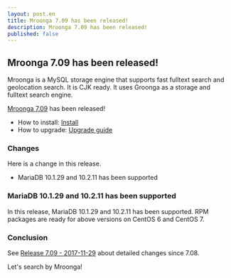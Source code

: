 ```yaml
---
layout: post.en
title: Mroonga 7.09 has been released!
description: Mroonga 7.09 has been released!
published: false
---
```


## Mroonga 7.09 has been released!

Mroonga is a MySQL storage engine that supports fast fulltext search
and geolocation search. It is CJK ready. It uses Groonga as a storage
and fulltext search engine.

[Mroonga 7.09](/docs/news.html#release-7.09) has been released!

  * How to install: [Install](/docs/install.html)
  * How to upgrade: [Upgrade guide](/docs/upgrade.html)

### Changes

Here is a change in this release.

  * MariaDB 10.1.29 and 10.2.11 has been supported

### MariaDB 10.1.29 and 10.2.11 has been supported

In this release, MariaDB 10.1.29 and 10.2.11 has been supported.
RPM packages are ready for above versions on CentOS 6 and CentOS 7.

### Conclusion

See [Release 7.09 - 2017-11-29](/docs/news.html#release-7.09) about detailed changes since 7.08.

Let's search by Mroonga!
